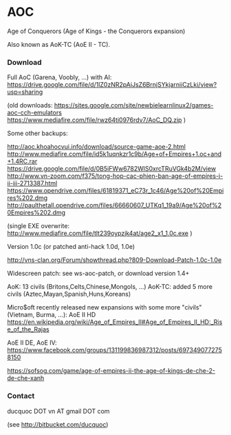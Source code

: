 AOC
===

Age of Conquerors (Age of Kings - the Conquerors expansion)

Also known as AoK-TC (AoE II - TC).

### Download

Full AoC (Garena, Voobly, ...) with AI: https://drive.google.com/file/d/1lZ0zNR2pAiJsZ6BrnjSYkjarniiCzLki/view?usp=sharing

(old downloads: https://sites.google.com/site/newbielearnlinux2/games-aoc-cch-emulators 
https://www.mediafire.com/file/rwz64ti0976rdv7/AoC_DQ.zip )

Some other backups:

http://aoc.khoahocvui.info/download/source-game-aoe-2.html
http://www.mediafire.com/file/id5k1uqnkzr1c9b/Age+of+Empires+1.oc+and+1.4RC.rar
https://drive.google.com/file/d/0B5iFWw6782WlS0xrcTRuVGk4b2M/view
http://www.vn-zoom.com/f375/tong-hop-cac-phien-ban-age-of-empires-i-ii-iii-2713387.html
https://www.opendrive.com/files/61819371_eC73r_1c46/Age%20of%20Empires%202.dmg
http://paulthetall.opendrive.com/files/66660607_UTKq1_19a9/Age%20of%20Empires%202.dmg

(single EXE overwrite: http://www.mediafire.com/file/tlt239oypzjk4at/age2_x1_1.0c.exe )

Version 1.0c (or patched anti-hack 1.0d, 1.0e)

http://vns-clan.org/Forum/showthread.php?809-Download-Patch-1.0c-1.0e

Widescreen patch: see ws-aoc-patch, or download version 1.4+ 

AoK: 13 civils (Britons,Celts,Chinese,Mongols, ...)
AoK-TC: added 5 more civils (Aztec,Mayan,Spanish,Huns,Koreans)

Micro$oft recently released new expansions with some more "civils" (Vietnam, Burma, ...): AoE II HD
https://en.wikipedia.org/wiki/Age_of_Empires_II#Age_of_Empires_II_HD:_Rise_of_the_Rajas

AoE II DE, AoE IV: https://www.facebook.com/groups/131199836987312/posts/6973490772758150

https://sofsog.com/game/age-of-empires-ii-the-age-of-kings-de-che-2-de-che-xanh

### Contact

ducquoc DOT vn AT gmail DOT com 

(see http://bitbucket.com/ducquoc)
